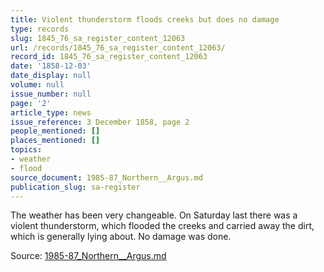 ```yaml
---
title: Violent thunderstorm floods creeks but does no damage
type: records
slug: 1845_76_sa_register_content_12063
url: /records/1845_76_sa_register_content_12063/
record_id: 1845_76_sa_register_content_12063
date: '1858-12-03'
date_display: null
volume: null
issue_number: null
page: '2'
article_type: news
issue_reference: 3 December 1858, page 2
people_mentioned: []
places_mentioned: []
topics:
- weather
- flood
source_document: 1985-87_Northern__Argus.md
publication_slug: sa-register
---
```


The weather has been very changeable.  On Saturday last there was a violent thunderstorm, which flooded the creeks and carried away the dirt, which is generally lying about.  No damage was done.

Source: [1985-87_Northern__Argus.md](/downloads/markdown/1985-87_Northern__Argus.md)
